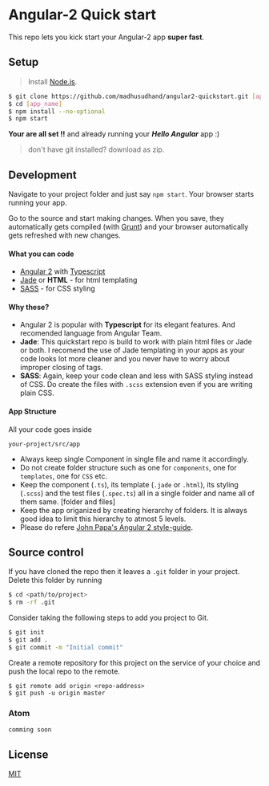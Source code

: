 # Angular-2 Quick start

This repo lets you kick start your Angular-2 app **super fast**.

## Setup


> Install [Node.js].

```sh
$ git clone https://github.com/madhusudhand/angular2-quickstart.git [app_name]
$ cd [app_name]
$ npm install --no-optional
$ npm start
```

**Your are all set !!** and already running your ***Hello Angular*** app :)

> don't have git installed? download as zip.

## Development
Navigate to your project folder and just say `npm start`.
Your browser starts running your app. 

Go to the source and start making changes. When you save, they automatically gets compiled (with [Grunt]) and your browser automatically gets refreshed with new changes.

#### What you can code

* [Angular 2][angular] with [Typescript][ts]
* [Jade] or **HTML** - for html templating
* [SASS] - for CSS styling

#### Why these?

 - Angular 2 is popular with **Typescript** for its elegant features. And recomended language from Angular Team.
 - **Jade**: This quickstart repo is build to work with plain html files or Jade or both. I recomend the use of Jade templating in your apps as your code looks lot more cleaner and you never have to worry about improper closing of tags.
 - **SASS**: Again, keep your code clean and less with SASS styling instead of CSS. Do create the files with ```.scss``` extension even if you are writing plain CSS.

#### App Structure
All your code goes inside

```
your-project/src/app
```

 - Always keep single Component in single file and name it accordingly.
 - Do not create folder structure such as one for `components`, one for `templates`, one for `CSS` etc.
 - Keep the component (`.ts`), its template (`.jade` or `.html`), its styling (`.scss`) and the test files (`.spec.ts`) all in a single folder and name all of them same. [folder and files]
 - Keep the app origanized by creating hierarchy of folders. It is always good idea to limit this hierarchy to atmost 5 levels.
 - Please do refere [John Papa's Angular 2 style-guide][a2sg].

## Source control
If you have cloned the repo then it leaves a `.git` folder in your project.
Delete this folder by running

```sh
$ cd <path/to/project>
$ rm -rf .git
```

Consider taking the following steps to add you project to Git.

```sh
$ git init
$ git add .
$ git commit -m "Initial commit"
```

Create a remote repository for this project on the service of your choice and push the local repo to the remote.

```
$ git remote add origin <repo-address>
$ git push -u origin master
```




### Atom

```
comming soon
```

License
----

[MIT]


   [angular]: <angular.io>
   [ut]: <https://docs.angularjs.org/guide/unit-testing>
   [ts]: <http://www.typescriptlang.org>
   [jade]: <http://jade-lang.com>
   [sass]: <http://sass-lang.com>
   [grunt]: <https://gruntjs.com>
   [node.js]: <http://nodejs.org>
   [MIT]: <https://github.com/madhusudhand/angular2-quickstart/blob/master/LICENSE>
   [a2sg]: <https://github.com/johnpapa/angular-styleguide/blob/master/a2/README.md>
